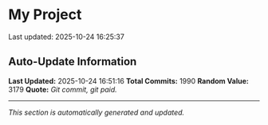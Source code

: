 # My Project


Last updated: 2025-10-24 16:25:37













































































































































































































































































































































































































































































































































































































































































































































































































































































































































































































































































































































































































































































































































































































































































































































































































































































































































































































































































































































































































































































































































































































































































































































































































































































## Auto-Update Information

**Last Updated:** 2025-10-24 16:51:16
**Total Commits:** 1990
**Random Value:** 3179
**Quote:** _Git commit, git paid._

---
_This section is automatically generated and updated._